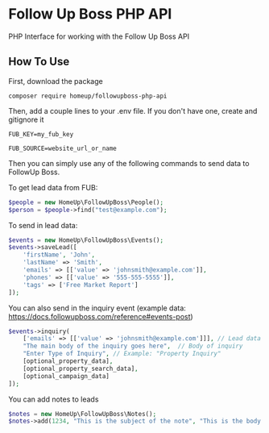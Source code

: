# Follow Up Boss PHP API
PHP Interface for working with the Follow Up Boss API

How To Use
--------
First, download the package

`composer require homeup/followupboss-php-api`

Then, add a couple lines to your .env file.  If you don't have one, create and gitignore it

```
FUB_KEY=my_fub_key

FUB_SOURCE=website_url_or_name
```


Then you can simply use any of the following commands to send data to FollowUp Boss.

To get lead data from FUB:

```php
$people = new HomeUp\FollowUpBoss\People();
$person = $people->find("test@example.com");
```

To send in lead data:

```php
$events = new HomeUp\FollowUpBoss\Events();
$events->saveLead([
    'firstName', 'John',  
    'lastName' => 'Smith',  
    'emails' => [['value' => 'johnsmith@example.com']], 
    'phones' => [['value' => '555-555-5555']],
    'tags' => ['Free Market Report']
]);
```

You can also send in the inquiry event (example data: https://docs.followupboss.com/reference#events-post)
```php
$events->inquiry(
    ['emails' => [['value' => 'johnsmith@example.com']]], // Lead data
    "The main body of the inquiry goes here",  // Body of inquiry
    "Enter Type of Inquiry", // Example: "Property Inquiry"
    [optional_property_data], 
    [optional_property_search_data], 
    [optional_campaign_data]
]);
```

You can add notes to leads

```php
$notes = new HomeUp\FollowUpBoss\Notes();
$notes->add(1234, "This is the subject of the note", "This is the body of the note");
```